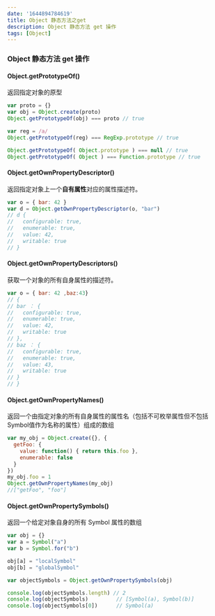 ```yaml
---
date: '1644894784619'
title: Object 静态方法之get
description: Object 静态方法 get 操作
tags: [Object]
---
```

### Object 静态方法 get 操作
#### Object.getPrototypeOf()
返回指定对象的原型
```javascript
var proto = {}
var obj = Object.create(proto)
Object.getPrototypeOf(obj) === proto // true

var reg = /a/
Object.getPrototypeOf(reg) === RegExp.prototype // true

Object.getPrototypeOf( Object.prototype ) === null // true
Object.getPrototypeOf( Object ) === Function.prototype // true
```
#### Object.getOwnPropertyDescriptor()
返回指定对象上一个**自有属性**对应的属性描述符。  
```javascript
var o = { bar: 42 }
var d = Object.getOwnPropertyDescriptor(o, "bar")
// d {
//   configurable: true,
//   enumerable: true,
//   value: 42,
//   writable: true
// }
```
#### Object.getOwnPropertyDescriptors()
获取一个对象的所有自身属性的描述符。
```javascript
var o = { bar: 42 ,baz:43}
// {
// bar ： {
//   configurable: true,
//   enumerable: true,
//   value: 42,
//   writable: true
// },
// baz ： {
//   configurable: true,
//   enumerable: true,
//   value: 43,
//   writable: true
// }
// }
```
#### Object.getOwnPropertyNames()
返回一个由指定对象的所有自身属性的属性名（包括不可枚举属性但不包括Symbol值作为名称的属性）组成的数组
```javascript
var my_obj = Object.create({}, {
  getFoo: {
    value: function() { return this.foo },
    enumerable: false
  }
})
my_obj.foo = 1
Object.getOwnPropertyNames(my_obj)
//["getFoo", "foo"]
```
#### Object.getOwnPropertySymbols()
返回一个给定对象自身的所有 Symbol 属性的数组
```javascript
var obj = {}
var a = Symbol("a")
var b = Symbol.for("b")

obj[a] = "localSymbol"
obj[b] = "globalSymbol"

var objectSymbols = Object.getOwnPropertySymbols(obj)

console.log(objectSymbols.length) // 2
console.log(objectSymbols)         // [Symbol(a), Symbol(b)]
console.log(objectSymbols[0])      // Symbol(a)
```
